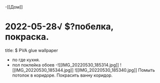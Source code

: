 -[[Дом]]
# 2022-05-28√ $?побелка, покраска.
title: $ PVA glue wallpaper
- по где кухня.
- пол поклейка обоев
-![[IMG_20220530_185314.jpg]]
![[IMG_20220530_185344.jpg]]
![[IMG_20220530_185340.jpg]]
Помыть потолок в коридоре.
Покрасить ванну коридор.